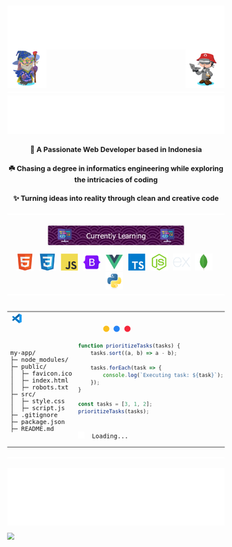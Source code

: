 <div align="center">
  <img align="center" src="text.svg">
  <img align="right" src="octocat1.webp" height="90">
  <img align="left" src="octocat2.webp" height="90">
</div>

<div align="center">
 <img src="hr.svg" align="center">
</div>

<div align="center">
  <img src="images/typing.svg">
</div>

<h3 align="center">🔖 A Passionate Web Developer based in Indonesia</h3>
<div align="center">
  <h3>☘️ Chasing a degree in informatics engineering while exploring the intricacies of coding</h3>
</div>
<div align="center">
  <h3>✨ Turning ideas into reality through clean and creative code</h3>
</div>

<div align="center">
 <img src="hr.svg" align="center">
</div>

</br>

<div align="center">
 <img align="center" src="github-header-image.webp" height="50px"> 
</div>

</br>

<div align="center">
  <img height="40" width="40" src="images/html5.svg"> &nbsp;
  <img height="40" width="40" src="images/css3.svg"> &nbsp;
  <img height="40" width="40" src="images/javascript.svg"> &nbsp;
  <img height="40" width="40" src="images/bootstrap.svg"> &nbsp;
  <img height="40" width="40" src="images/vue.js.svg"> &nbsp;
  <img height="40" width="40" src="images/typescript.svg"> &nbsp;
  <img height="40" width="40" src="images/node.js.svg"> &nbsp;
  <img height="40" width="40" src="images/express.svg"> &nbsp;
  <img height="40" width="40" src="images/mongodb.svg"> &nbsp;
  <img height="40" width="40" src="images/python.svg"> &nbsp;
</div>

<div align="center">
 <img src="hr.svg" align="center">
</div>

</br>

<table align="center">
<tr>
<th colspan="2">
<img src="images/vscode.svg" height="25">&nbsp;&nbsp;&nbsp;&nbsp;&nbsp;&nbsp;&nbsp;&nbsp;&nbsp;&nbsp;&nbsp;&nbsp;&nbsp;&nbsp;&nbsp;&nbsp;&nbsp;&nbsp;&nbsp;&nbsp;&nbsp;&nbsp;&nbsp;&nbsp;&nbsp;&nbsp;&nbsp;&nbsp;&nbsp;&nbsp;&nbsp;&nbsp;&nbsp;&nbsp;&nbsp;&nbsp;&nbsp;&nbsp;&nbsp;&nbsp;&nbsp;&nbsp;&nbsp;&nbsp;&nbsp;&nbsp;&nbsp;&nbsp;&nbsp;&nbsp;&nbsp;&nbsp;&nbsp;&nbsp;&nbsp;&nbsp;&nbsp;&nbsp;&nbsp;&nbsp;&nbsp;&nbsp;&nbsp;&nbsp;&nbsp;&nbsp;&nbsp;&nbsp;&nbsp;&nbsp;&nbsp;&nbsp;&nbsp;&nbsp;&nbsp;&nbsp;&nbsp;&nbsp;&nbsp;&nbsp;&nbsp;&nbsp;&nbsp;&nbsp;&nbsp;&nbsp;&nbsp;&nbsp;&nbsp;&nbsp;&nbsp;&nbsp;&nbsp;&nbsp;&nbsp;&nbsp;&nbsp;&nbsp;&nbsp;&nbsp;&nbsp;&nbsp;&nbsp;&nbsp;&nbsp;&nbsp;&nbsp;&nbsp;&nbsp;&nbsp;&nbsp;&nbsp;&nbsp;&nbsp;&nbsp;&nbsp;&nbsp;&nbsp;&nbsp;&nbsp;&nbsp;&nbsp;&nbsp;<img src="images/circle1.svg" height="17">&nbsp;&nbsp;<img src="images/circle2.svg" height="17">&nbsp;&nbsp;<img src="images/circle3.svg" height="17">
</th>
</tr>

<tr>
<td rowspan="3">

<pre>
my-app/
├─ node_modules/
├─ public/
│  ├─ favicon.ico
│  ├─ index.html
│  ├─ robots.txt
├─ src/
│  ├─ style.css
│  ├─ script.js
├─ .gitignore
├─ package.json
├─ README.md
</pre>

</td>
<td>

```js
function prioritizeTasks(tasks) {
    tasks.sort((a, b) => a - b);

    tasks.forEach(task => {
        console.log(`Executing task: ${task}`);
    });
}

const tasks = [3, 1, 2];
prioritizeTasks(tasks);
```

</td>
</tr>

<tr><td></td></tr>

<tr>
<td colspan="2"><pre><img src="images/spinner.svg" height="15">&nbsp;&nbsp;Loading...</pre></td>
</tr>
</table>

<div align="center">
 <img src="hr.svg" align="center">
</div>

</br>

<img src="readmebox-custom.svg" />

![](https://komarev.com/ghpvc/?username=Zevhys&color=blueviolet&style=pixel)
